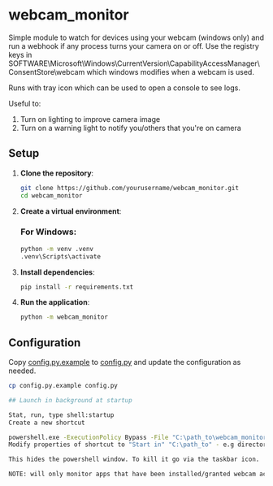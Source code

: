 # webcam_monitor
Simple module to watch for devices using your webcam (windows only) and run a webhook if any process turns your camera on or off. Use the registry keys in SOFTWARE\Microsoft\Windows\CurrentVersion\CapabilityAccessManager\ConsentStore\webcam which windows modifies when a webcam is used.

Runs with tray icon which can be used to open a console to see logs.

Useful to:
1. Turn on lighting to improve camera image
2. Turn on a warning light to notify you/others that you're on camera

## Setup

1. **Clone the repository**:
    ```sh
    git clone https://github.com/yourusername/webcam_monitor.git
    cd webcam_monitor
    ```

2. **Create a virtual environment**:
    ### For Windows:
    ```sh
    python -m venv .venv
    .venv\Scripts\activate
    ```
3. **Install dependencies**:
    ```sh
    pip install -r requirements.txt
    ```

4. **Run the application**:
    ```sh
    python -m webcam_monitor
    ```

## Configuration

Copy [config.py.example](http://_vscodecontentref_/3) to [config.py](http://_vscodecontentref_/4) and update the configuration as needed.

```sh
cp config.py.example config.py

## Launch in background at startup

Stat, run, type shell:startup
Create a new shortcut

powershell.exe -ExecutionPolicy Bypass -File "C:\path_to\webcam_monitor\launch.ps1"
Modify properties of shortcut to "Start in" "C:\path_to" - e.g directory webcam_monitor is in 

This hides the powershell window. To kill it go via the taskbar icon.

NOTE: will only monitor apps that have been installed/granted webcam access before it starts up. Todo - monitor for additional keys that are create after is starts up.